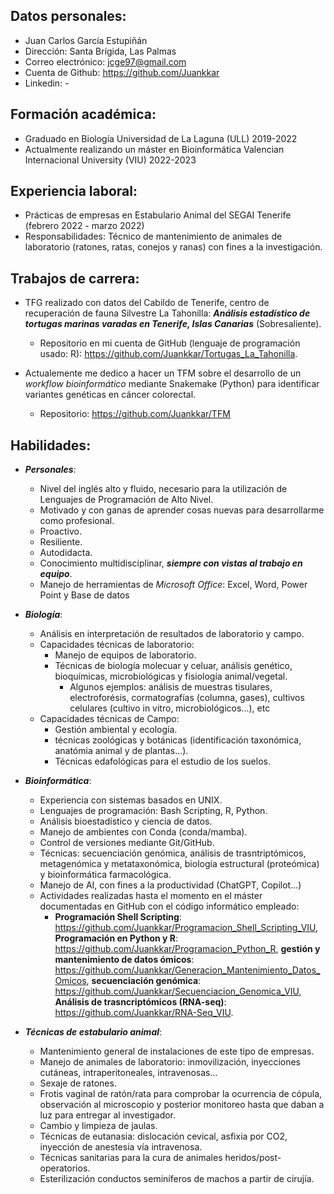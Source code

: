 ## **Datos personales:**

* Juan Carlos García Estupiñán
* Dirección: Santa Brígida, Las Palmas
* Correo electrónico: jcge97@gmail.com
* Cuenta de Github: https://github.com/Juankkar
* Linkedin: - 

## **Formación académica:**

* Graduado en Biología Universidad de La Laguna (ULL) 2019-2022
* Actualmente realizando un máster en Bioinformática Valencian Internacional University (VIU) 2022-2023

## **Experiencia laboral:**

* Prácticas de empresas en Estabulario Animal del SEGAI Tenerife (febrero 2022 - marzo 2022)
* Responsabilidades: Técnico de mantenimiento de animales de laboratorio (ratones, ratas, conejos y ranas) con fines a la investigación. 

## **Trabajos de carrera:**

* TFG realizado con datos del Cabildo de Tenerife, centro de recuperación de fauna Silvestre La Tahonilla: ***Análisis estadístico de tortugas marinas varadas en Tenerife, Islas Canarias*** (Sobresaliente).
    - Repositorio en mi cuenta de GitHub (lenguaje de programación usado: R): https://github.com/Juankkar/Tortugas_La_Tahonilla. 

* Actualemente me dedico a hacer un TFM sobre el desarrollo de un *workflow bioinformático* mediante Snakemake (Python) para identificar variantes genéticas en cáncer colorectal. 
    * Repositorio: https://github.com/Juankkar/TFM

## **Habilidades:**

* ***Personales***: 
    * Nivel del inglés alto y fluido, necesario para la utilización de Lenguajes de Programación de Alto Nivel.
    * Motivado y con ganas de aprender cosas nuevas para desarrollarme como profesional.
    * Proactivo.
    * Resiliente.
    * Autodidacta.
    * Conocimiento multidisciplinar, ***siempre con vistas al trabajo en equipo***.
    * Manejo de herramientas de *Microsoft Office*: Excel, Word, Power Point y Base de datos

* ***Biología***:
    * Análisis en interpretación de resultados de laboratorio y campo.
    * Capacidades técnicas de laboratorio:   
        * Manejo de equipos de laboratorio.
        * Técnicas de biología molecuar y celuar, análisis genético, bioquímicas, microbiológicas y fisiología animal/vegetal.
            * Algunos ejemplos: análisis de muestras tisulares, electroforésis, cormatografías (columna, gases), cultivos celulares (cultivo in vitro, microbiológicos...), etc
    * Capacidades técnicas de Campo:
        * Gestión ambiental y ecología.
        * técnicas zoológicas y botánicas (identificación taxonómica, anatómia animal y de plantas...).
        * Técnicas edafológicas para el estudio de los suelos.

* ***Bioinformática***:
    * Experiencia con sistemas basados en UNIX.
    * Lenguajes de programación: Bash Scripting, R, Python.
    * Análisis bioestadístico y ciencia de datos.
    * Manejo de ambientes con Conda (conda/mamba).
    * Control de versiones mediante Git/GitHub.
    *  Técnicas: secuenciación genómica, análisis de trasntriptómicos, metagenómica y metataxonómica, biología estructural (proteómica) y bioinformática farmacológica.
    * Manejo de AI, con fines a la productividad (ChatGPT, Copilot...)
    * Actividades realizadas hasta el momento en el máster documentadas en GitHub con el código informático empleado:
        * **Programación Shell Scripting**: https://github.com/Juankkar/Programacion_Shell_Scripting_VIU, **Programación en Python y R**: https://github.com/Juankkar/Programacion_Python_R, **gestión y mantenimiento de datos ómicos**: https://github.com/Juankkar/Generacion_Mantenimiento_Datos_Omicos, **secuenciación genómica**: https://github.com/Juankkar/Secuenciacion_Genomica_VIU, **Análisis de trasncriptómicos (RNA-seq)**: https://github.com/Juankkar/RNA-Seq_VIU.


* ***Técnicas de estabulario animal***:
    * Mantenimiento general de instalaciones de este tipo de empresas.
    * Manejo de animales de laboratorio: inmovilización, inyecciones cutáneas, intraperitoneales, intravenosas...
    * Sexaje de ratones.
    * Frotis vaginal de ratón/rata para comprobar la ocurrencia de cópula, observación al microscopio y posterior monitoreo hasta que daban a luz para entregar al investigador. 
    * Cambio y limpieza de jaulas.
    * Técnicas de eutanasia: dislocación cevical, asfixia por CO2, inyección de anestesia vía intravenosa.
    * Técnicas sanitarias para la cura de animales heridos/post-operatorios.
    * Esterilización conductos seminíferos de machos a partir de cirujía.

